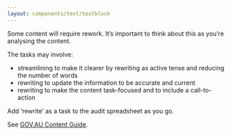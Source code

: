 ```yaml
---
layout: components/text/textblock
---
```


Some content will require rework. It’s important to think about this as you’re analysing the content.

The tasks may involve:
- streamlining to make it clearer by rewriting as active tense and reducing the number of words
- rewriting to update the information to be accurate and current
- rewriting to make the content task-focused and to include a call-to-action

Add ‘rewrite’ as a task to the audit spreadsheet as you go.

See [GOV.AU Content Guide](https://guides.service.gov.au/content-guide/).
